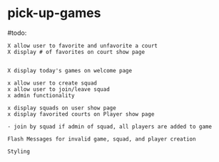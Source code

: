 # pick-up-games

#todo: 

    X allow user to favorite and unfavorite a court
    X display # of favorites on court show page
    

    X display today's games on welcome page

    x allow user to create squad
    x allow user to join/leave squad
    x admin functionality

    x display squads on user show page
    x display favorited courts on Player show page

    - join by squad if admin of squad, all players are added to game

    Flash Messages for invalid game, squad, and player creation

    Styling
